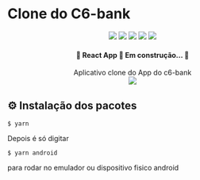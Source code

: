 <div>

  <h1>Clone do C6-bank</h1>
  <div align="center">
    <img src=https://img.shields.io/badge/-typescript-blue>
    <img src=https://img.shields.io/github/issues/ThiagoOpaula/C6-bank-clone >
    <img src=https://img.shields.io/github/forks/ThiagoOpaula/C6-bank-clone >
    <img src=https://img.shields.io/github/stars/ThiagoOpaula/C6-bank-clone >
    <img src=https://img.shields.io/github/license/ThiagoOpaula/C6-bank-clone >
  </div>

  <h4 align="center">
	🚧  React App 🚀 Em construção...  🚧
  </h4>

  <div align="center">Aplicativo clone do App do c6-bank</div>



  <div align="center">
    <img src=https://media.giphy.com/media/fvkpC3AtmtnZ6Sr9Mt/giphy.gif>
  </div>

  ## ⚙️ Instalação dos pacotes

```
$ yarn
```
Depois é só digitar
```
$ yarn android
```
para rodar no emulador ou dispositivo fisico android


